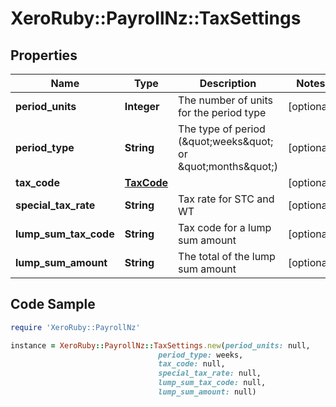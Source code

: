 # XeroRuby::PayrollNz::TaxSettings

## Properties

Name | Type | Description | Notes
------------ | ------------- | ------------- | -------------
**period_units** | **Integer** | The number of units for the period type | [optional] 
**period_type** | **String** | The type of period (\&quot;weeks\&quot; or \&quot;months\&quot;) | [optional] 
**tax_code** | [**TaxCode**](TaxCode.md) |  | [optional] 
**special_tax_rate** | **String** | Tax rate for STC and WT | [optional] 
**lump_sum_tax_code** | **String** | Tax code for a lump sum amount | [optional] 
**lump_sum_amount** | **String** | The total of the lump sum amount | [optional] 

## Code Sample

```ruby
require 'XeroRuby::PayrollNz'

instance = XeroRuby::PayrollNz::TaxSettings.new(period_units: null,
                                 period_type: weeks,
                                 tax_code: null,
                                 special_tax_rate: null,
                                 lump_sum_tax_code: null,
                                 lump_sum_amount: null)
```


